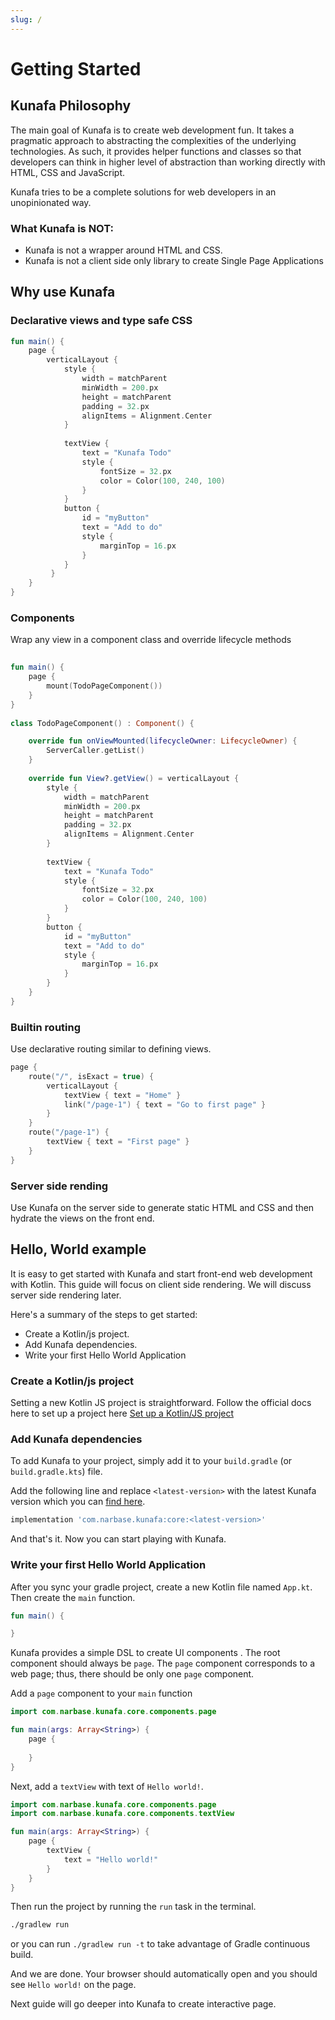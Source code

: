 ```yaml
---
slug: /
---
```

# Getting Started

## Kunafa Philosophy

The main goal of Kunafa is to create web development fun. It takes a pragmatic approach to abstracting the complexities of the underlying technologies. As such, it provides helper functions and classes so that developers can think in higher level of abstraction than working directly with HTML, CSS and JavaScript.

Kunafa tries to be a complete solutions for web developers in an unopinionated way.

### What Kunafa is NOT:
- Kunafa is not a wrapper around HTML and CSS.
- Kunafa is not a client side only library to create Single Page Applications

## Why use Kunafa
### Declarative views and type safe CSS

```kotlin
fun main() {
	page {  
	    verticalLayout {  
	        style {  
	            width = matchParent  
	            minWidth = 200.px  
	            height = matchParent  
	            padding = 32.px  
	            alignItems = Alignment.Center  
	        }  
	  
	        textView {  
	            text = "Kunafa Todo"  
	            style {  
	                fontSize = 32.px  
	                color = Color(100, 240, 100)  
	            }  
	        }        
	        button {  
	            id = "myButton"  
	            text = "Add to do"  
	            style {  
	                marginTop = 16.px  
	            }  
	        }   
		 }
	}
}

```

### Components
Wrap any view in a component class and override lifecycle methods
```kotlin
  
fun main() {  
    page {  
        mount(TodoPageComponent())  
    }  
}  
  
class TodoPageComponent() : Component() {  

	override fun onViewMounted(lifecycleOwner: LifecycleOwner) {  
	    ServerCaller.getList()  
	}
    
    override fun View?.getView() = verticalLayout {  
        style {  
            width = matchParent  
            minWidth = 200.px  
            height = matchParent  
            padding = 32.px  
            alignItems = Alignment.Center  
        }  
  
        textView {  
            text = "Kunafa Todo"  
            style {  
                fontSize = 32.px  
                color = Color(100, 240, 100)  
            }  
        }        
        button {  
            id = "myButton"  
            text = "Add to do"  
            style {  
                marginTop = 16.px  
            }  
        }    
	}
}
```

### Builtin routing
Use declarative routing similar to defining views.

```kotlin
page {  
    route("/", isExact = true) {  
        verticalLayout {  
            textView { text = "Home" }  
            link("/page-1") { text = "Go to first page" }  
        }    
	}    
	route("/page-1") {  
        textView { text = "First page" }  
    }
}
```

### Server side rending
Use Kunafa on the server side to generate static HTML and CSS and then hydrate the views on the front end.


## Hello, World example 
It is easy to get started with Kunafa and start front-end web development with Kotlin. This guide will focus on client side rendering. We will discuss server side rendering later.

Here's a summary of the steps to get started:
* Create a Kotlin/js project.
* Add Kunafa dependencies.
* Write your first Hello World Application

### Create a Kotlin/js project
Setting a new Kotlin JS project is straightforward. Follow the official docs here to set up a project here [Set up a Kotlin/JS project](https://kotlinlang.org/docs/js-project-setup.html)

### Add Kunafa dependencies
To add Kunafa to your project, simply add it to your `build.gradle` (or `build.gradle.kts`) file. 

Add the following line and replace `<latest-version>` with the latest Kunafa version which you can [find here](https://mvnrepository.com/artifact/com.narbase.kunafa/core).

```groovy
implementation 'com.narbase.kunafa:core:<latest-version>'
````

And that's it. Now you can start playing with Kunafa.

### Write your first Hello World Application
After you sync your gradle project, create a new Kotlin file named `App.kt`. Then create the `main` function.
```kotlin
fun main() {

}
```
Kunafa provides a simple DSL to create UI components . The root component should always be `page`. The `page` component corresponds to a web page; thus, there should be only one `page` component.

Add a `page` component to your `main` function
```kotlin
import com.narbase.kunafa.core.components.page

fun main(args: Array<String>) {
    page {
    
    }
}
```

Next, add a `textView` with text of `Hello world!`. 
```kotlin
import com.narbase.kunafa.core.components.page
import com.narbase.kunafa.core.components.textView

fun main(args: Array<String>) {
    page {
        textView {
            text = "Hello world!"
        }
    }
}
```

Then run the project by running the `run` task in the terminal. 
```bash
./gradlew run
```

or you can run `./gradlew run -t` to take advantage of Gradle continuous build.

And we are done. Your browser should automatically open and you should see `Hello world!` on the page.

Next guide will go deeper into Kunafa to create interactive page.





